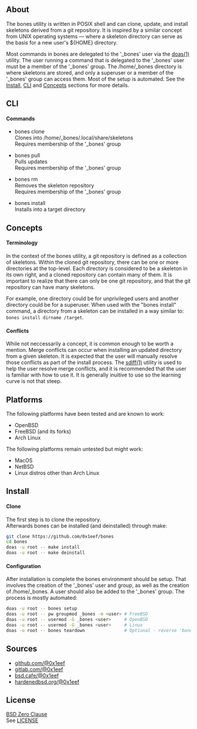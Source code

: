 ## About

The bones utility is written in POSIX shell and can clone,
update, and install skeletons derived from a git repository.
It is inspired by a similar concept from UNIX operating systems &mdash;
where a skeleton directory can serve as the basis for a new user's
${HOME} directory.

Most commands in bones are delegated to the '\_bones' user
via the [doas(1)](https://man.openbsd.org/doas) utility.
The user running a command that is delegated to the
'\_bones' user must be a member of the '\_bones' group.
The /home/_bones directory is where skeletons are stored,
and only a superuser or a member of the '\_bones' group can
access them. Most of the setup is automated. See the
[Install](#install), [CLI](#cli) and [Concepts](#concepts)
sections for more details.

## CLI

#### Commands

* bones clone <br>
Clones into /home/_bones/.local/share/skeletons <br>
Requires membership of the '\_bones' group <br>

* bones pull <br>
Pulls updates <br>
Requires membership of the '\_bones' group <br>

* bones rm <br>
Removes the skeleton repository <br>
Requires membership of the '\_bones' group <br>

* bones install <br>
Installs into a target directory

## Concepts

#### Terminology

In the context of the bones utility, a git repository is defined
as a collection of skeletons. Within the cloned git repository,
there can be one or more directories at the top-level.
Each directory is considered to be a skeleton in its own right,
and a cloned repository can contain many of them. It is important
to realize that there can only be one git repository, and that
the git repository can have many skeletons.

For example, one directory could be for unprivileged users and
another directory could be for a superuser. When used with the
"bones install" command, a directory from a skeleton can be
installed in a way similar to:
`bones install dirname /target`.

#### Conflicts

While not neccessarily a concept, it is common enough to be worth
a mention. Merge conflicts can occur when installing an updated
directory from a given skeleton. It is expected that the user
will manually resolve those conflicts as part of the install
process. The
[sdiff(1)](https://man.freebsd.org/cgi/man.cgi?sdiff)
utility is used to help the user resolve merge conflicts, and
it is recommended that the user is familiar with how to use it.
It is generally inuitive to use so the learning curve is not that
steep.

## Platforms

The following platforms have been tested and are known to work:

* OpenBSD
* FreeBSD (and its forks)
* Arch Linux

The following platforms remain untested but might work:

* MacOS
* NetBSD
* Linux distros other than Arch Linux

## Install

#### Clone

The first step is to clone the repository. <br>
Afterwards bones can be installed (and deinstalled) through make:

```sh
git clone https://github.com/0x1eef/bones
cd bones
doas -u root -- make install
doas -u root -- make deinstall
```

#### Configuration

After installation is complete the bones environment should be setup.
That involves the creation of the '\_bones' user and group, as well as
the creation of /home/\_bones. A user should also be added to the
'\_bones' group. The process is mostly automated:

```sh
doas -u root -- bones setup
doas -u root -- pw groupmod _bones -m <user> # FreeBSD
doas -u root -- usermod -G _bones <user>     # OpenBSD
doas -u root -- usermod -G _bones <user>     # Linux
doas -u root -- bones teardown               # Optional - reverse 'bones setup'
```

## Sources

* [github.com/@0x1eef](https://github.com/0x1eef/bones)
* [gitlab.com/@0x1eef](https://gitlab.com/0x1eef/bones)
* [bsd.cafe/@0x1eef](https://brew.bsd.cafe/0x1eef/bones)
* [hardenedbsd.org/@0x1eef](https://git.hardenedbsd.org/0x1eef/bones)

## License

[BSD Zero Clause](https://choosealicense.com/licenses/0bsd/) <br>
See [LICENSE](./share/bones/LICENSE)
